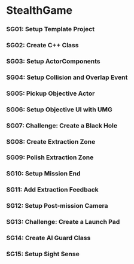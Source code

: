 # StealthGame

### SG01: Setup Template Project ###

### SG02: Create C++ Class ###

### SG03: Setup ActorComponents ###

### SG04: Setup Collision and Overlap Event ###

### SG05: Pickup Objective Actor ###

### SG06: Setup Objective UI with UMG ###

### SG07: Challenge: Create a Black Hole ###

### SG08: Create Extraction Zone ###

### SG09: Polish Extraction Zone ###

### SG10: Setup Mission End ###

### SG11: Add Extraction Feedback ###

### SG12: Setup Post-mission Camera ###

### SG13: Challenge: Create a Launch Pad ###

### SG14: Create AI Guard Class ###

### SG15: Setup Sight Sense ###
